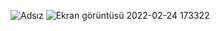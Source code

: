 ![Adsız](https://user-images.githubusercontent.com/84701901/155544012-0104dcce-fb6d-4ae3-af21-a681d209471a.png)
![Ekran görüntüsü 2022-02-24 173322](https://user-images.githubusercontent.com/84701901/155544877-416e27ba-b171-403a-bf9f-7571f3678929.png)
